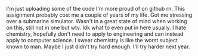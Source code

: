 I'm just uploading some of the code I'm more proud of on github rn.
This assignment probably cost me a couple of years of my life.
Got me stressing over a submarine simulator.
Wasn't in a great state of mind when working on this, still not in one but wtv.
Idk what to even put in here usually.
I hate chemistry, hopefully don't need to apply to engineering and can instead apply to computer science.
I swear chemistry is like the worst subject known to man.
Maybe I just didn't try hard enough.
I'll try harder next year.
